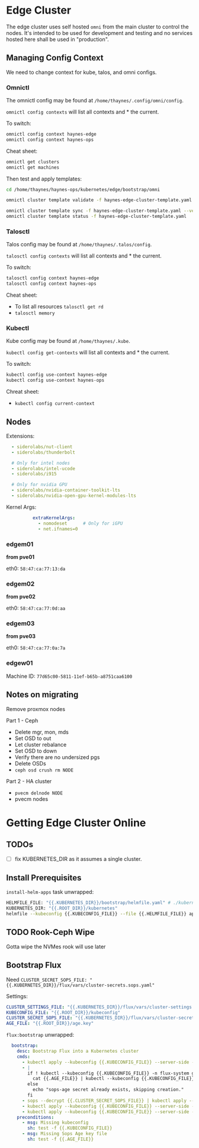 # Edge Cluster

The edge cluster uses self hosted `omni` from the main cluster to control the nodes. It's intended to be used for development and testing and no services hosted here shall be used in "production".

## Managing Config Context

We need to change context for kube, talos, and omni configs. 

### Omnictl

The omnictl config may be found at `/home/thaynes/.config/omni/config`.

`omnictl config contexts` will list all contexts and * the current.

To switch:

```bash
omnictl config context haynes-edge
omnictl config context haynes-ops
```

Cheat sheet:

```bash
omnictl get clusters
omnictl get machines
```

Then test and apply templates:

```bash
cd /home/thaynes/haynes-ops/kubernetes/edge/bootstrap/omni

omnictl cluster template validate -f haynes-edge-cluster-template.yaml

omnictl cluster template sync -f haynes-edge-cluster-template.yaml --verbose
omnictl cluster template status -f haynes-edge-cluster-template.yaml
```

### Talosctl

Talos config may be found at `/home/thaynes/.talos/config`.

`talosctl config contexts` will list all contexts and * the current.

To switch:

```bash
talosctl config context haynes-edge
talosctl config context haynes-ops
```

Cheat sheet:

- To list all resources `talosctl get rd`
- `talosctl memory`

### Kubectl

Kube config may be found at `/home/thaynes/.kube`.

`kubectl config get-contexts` will list all contexts and * the current. 

To switch:

```bash
kubectl config use-context haynes-edge
kubectl config use-context haynes-ops
```

Chreat sheet:

- `kubectl config current-context`

## Nodes

Extensions:

```yaml
  - siderolabs/nut-client
  - siderolabs/thunderbolt

  # Only for intel nodes
  - siderolabs/intel-ucode
  - siderolabs/i915

  # Only for nvidia GPU
  - siderolabs/nvidia-container-toolkit-lts
  - siderolabs/nvidia-open-gpu-kernel-modules-lts
```

Kernel Args:

```yaml
          extraKernelArgs:
            - nomodeset      # Only for iGPU
            - net.ifnames=0
```

### edgem01

__from pve01__

eth0: `58:47:ca:77:13:da`

### edgem02

__from pve02__

eth0: `58:47:ca:77:0d:aa`

### edgem03

__from pve03__

eth0: `58:47:ca:77:0a:7a`

### edgew01

Machine ID: `77d65c00-5811-11ef-b65b-a8751caa6100`

## Notes on migrating

Remove proxmox nodes

Part 1 - Ceph

- Delete mgr, mon, mds
- Set OSD to out
- Let cluster rebalance
- Set OSD to down
- Verify there are no undersized pgs
- Delete OSDs
- `ceph osd crush rm NODE`

Part 2 - HA cluster

- `pvecm delnode NODE`
- pvecm nodes

# Getting Edge Cluster Online

## TODOs

- [ ] fix KUBERNETES_DIR as it assumes a single cluster.

## Install Prerequisites 

`install-helm-apps` task unwrapped:

```sh
HELMFILE_FILE: "{{.KUBERNETES_DIR}}/bootstrap/helmfile.yaml" # ./kubernetes/edge/bootstrap/helmfile.yaml
KUBERNETES_DIR: "{{.ROOT_DIR}}/kubernetes"
helmfile --kubeconfig {{.KUBECONFIG_FILE}} --file {{.HELMFILE_FILE}} apply --skip-diff-on-install --suppress-diff
```

## TODO Rook-Ceph Wipe

Gotta wipe the NVMes rook will use later

## Bootstrap Flux

Need `CLUSTER_SECRET_SOPS_FILE: "{{.KUBERNETES_DIR}}/flux/vars/cluster-secrets.sops.yaml"`

Settings:

```yaml
CLUSTER_SETTINGS_FILE: "{{.KUBERNETES_DIR}}/flux/vars/cluster-settings.yaml"
KUBECONFIG_FILE: "{{.ROOT_DIR}}/kubeconfig"
CLUSTER_SECRET_SOPS_FILE: "{{.KUBERNETES_DIR}}/flux/vars/cluster-secrets.sops.yaml"
AGE_FILE: "{{.ROOT_DIR}}/age.key"
```

`flux:bootstrap` unwrapped: 

```yaml
  bootstrap:
    desc: Bootstrap Flux into a Kubernetes cluster
    cmds:
      - kubectl apply --kubeconfig {{.KUBECONFIG_FILE}} --server-side --kustomize {{.KUBERNETES_DIR}}/bootstrap/flux
      - |
        if ! kubectl --kubeconfig {{.KUBECONFIG_FILE}} -n flux-system get secret sops-age >/dev/null 2>&1; then
          cat {{.AGE_FILE}} | kubectl --kubeconfig {{.KUBECONFIG_FILE}} -n flux-system create secret generic sops-age --from-file=age.agekey=/dev/stdin
        else
          echo "sops-age secret already exists, skipping creation."
        fi
      - sops --decrypt {{.CLUSTER_SECRET_SOPS_FILE}} | kubectl apply --kubeconfig {{.KUBECONFIG_FILE}} --server-side --filename -
      - kubectl apply --kubeconfig {{.KUBECONFIG_FILE}} --server-side --filename {{.CLUSTER_SETTINGS_FILE}}
      - kubectl apply --kubeconfig {{.KUBECONFIG_FILE}} --server-side --kustomize {{.KUBERNETES_DIR}}/flux/config
    preconditions:
      - msg: Missing kubeconfig
        sh: test -f {{.KUBECONFIG_FILE}}
      - msg: Missing Sops Age key file
        sh: test -f {{.AGE_FILE}}
```